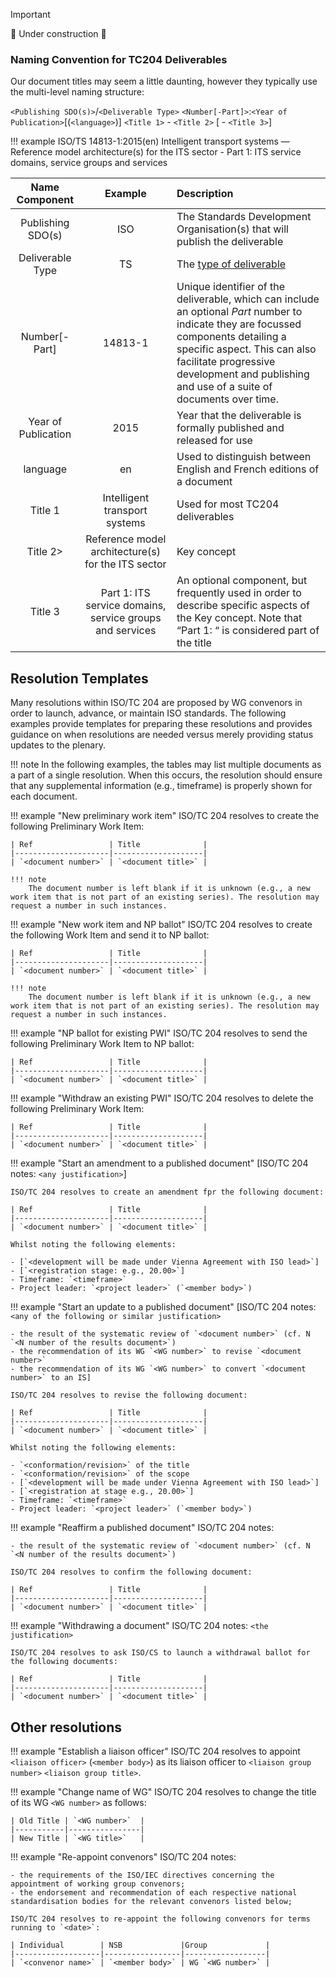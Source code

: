 <!-- Document Naming.md -->
<!-- Provides overview in naming convention of TC204 deliverables - particularly documents -->

> [!Important]
> 🚧 Under construction 🚧

### Naming Convention for TC204 Deliverables

Our document titles may seem a little daunting, however they typically use the multi-level naming structure:

`<Publishing SDO(s)>`/`<Deliverable Type>` `<Number[-Part]>`:`<Year of Publication>`[(`<language>`)] `<Title 1>` - `<Title 2>` [ - `<Title 3>`]

!!! example
    ISO/TS 14813-1:2015(en) Intelligent transport systems — Reference model architecture(s) for the ITS sector - Part 1: ITS service domains, service groups and services

|Name Component      |Example|Description|
|:------------------:|:-----:|:-----------------------------------------------------|
|Publishing SDO(s)   |ISO    |The Standards Development Organisation(s) that will publish the deliverable      |
|Deliverable Type    |TS     |The [type of deliverable](http://www.iso.org/iso/home/standards_development/deliverables-all.htm)                                                                                          |
|Number[-Part]       |14813-1|Unique identifier of the deliverable, which can include an optional *Part* number to indicate they are focussed components detailing a specific aspect. This can also facilitate progressive development and publishing and use of a suite of documents over time.                                                      |
|Year of Publication |2015   |Year that the deliverable is formally published and released for use             |
|language            |en     |Used to distinguish between English and French editions of a document            |
|Title 1  |Intelligent transport systems |Used for most TC204 deliverables                                     |
|Title 2> |Reference model architecture(s) for the ITS sector|Key concept                                      |
|Title 3  |Part 1: ITS service domains, service groups and services|An optional component, but frequently used in order to describe specific aspects of the Key concept. Note that “Part 1: “ is considered part of the title    |

## Resolution Templates

Many resolutions within ISO/TC 204 are proposed by WG convenors in order to launch, advance, or maintain ISO standards. The following examples provide templates for preparing these resolutions and provides guidance on when resolutions are needed versus merely providing status updates to the plenary.

!!! note
    In the following examples, the tables may list multiple documents as a part of a single resolution. When this occurs, the resolution should ensure that any supplemental information (e.g., timeframe) is properly shown for each document.

!!! example "New preliminary work item"
    ISO/TC 204 resolves to create the following Preliminary Work Item:

    | Ref                 | Title              |
    |---------------------|--------------------|
    | `<document number>` | `<document title>` |

    !!! note
        The document number is left blank if it is unknown (e.g., a new work item that is not part of an existing series). The resolution may request a number in such instances.

!!! example "New work item and NP ballot"
    ISO/TC 204 resolves to create the following Work Item and send it to NP ballot:

    | Ref                 | Title              |
    |---------------------|--------------------|
    | `<document number>` | `<document title>` |

    !!! note
        The document number is left blank if it is unknown (e.g., a new work item that is not part of an existing series). The resolution may request a number in such instances.

!!! example "NP ballot for existing PWI"
    ISO/TC 204 resolves to send the following Preliminary Work Item to NP ballot:

    | Ref                 | Title              |
    |---------------------|--------------------|
    | `<document number>` | `<document title>` |

!!! example "Withdraw an existing PWI"
    ISO/TC 204 resolves to delete the following Preliminary Work Item:

    | Ref                 | Title              |
    |---------------------|--------------------|
    | `<document number>` | `<document title>` |

!!! example "Start an amendment to a published document"
    [ISO/TC 204 notes: `<any justification>`]

    ISO/TC 204 resolves to create an amendment fpr the following document:
    
    | Ref                 | Title              |
    |---------------------|--------------------|
    | `<document number>` | `<document title>` |

    Whilst noting the following elements:

    - [`<development will be made under Vienna Agreement with ISO lead>`]
    - [`<registration stage: e.g., 20.00>`]
    - Timeframe: `<timeframe>`
    - Project leader: `<project leader>` (`<member body>`)

!!! example "Start an update to a published document"
    [ISO/TC 204 notes: `<any of the following or similar justification>`

    - the result of the systematic review of `<document number>` (cf. N `<N number of the results document>`)
    - the recommendation of its WG `<WG number>` to revise `<document number>`
    - the recommendation of its WG `<WG number>` to convert `<document number>` to an IS]

    ISO/TC 204 resolves to revise the following document:
    
    | Ref                 | Title              |
    |---------------------|--------------------|
    | `<document number>` | `<document title>` |

    Whilst noting the following elements:

    - `<conformation/revision>` of the title
    - `<conformation/revision>` of the scope
    - [`<development will be made under Vienna Agreement with ISO lead>`]
    - [`<registration at stage e.g., 20.00>`]
    - Timeframe: `<timeframe>`
    - Project leader: `<project leader>` (`<member body>`)

!!! example "Reaffirm a published document"
    ISO/TC 204 notes:

    - the result of the systematic review of `<document number>` (cf. N `<N number of the results document>`)

    ISO/TC 204 resolves to confirm the following document:
    
    | Ref                 | Title              |
    |---------------------|--------------------|
    | `<document number>` | `<document title>` |

!!! example "Withdrawing a document"
    ISO/TC 204 notes: `<the justification>`

    ISO/TC 204 resolves to ask ISO/CS to launch a withdrawal ballot for the following documents:

    | Ref                 | Title              |
    |---------------------|--------------------|
    | `<document number>` | `<document title>` |

## Other resolutions

!!! example "Establish a liaison officer"
    ISO/TC 204 resolves to appoint `<liaison officer>` (`<member body>`) as its liaison officer to `<liaison group number>` `<liaison group title>`.

!!! example "Change name of WG"
    ISO/TC 204 resolves to change the title of its WG `<WG number>` as follows:

    | Old Title | `<WG number>`  |
    |-----------|----------------|
    | New Title | `<WG title>`   |

!!! example "Re-appoint convenors"
    ISO/TC 204 notes:

    - the requirements of the ISO/IEC directives concerning the appointment of working group convenors;
    - the endorsement and recommendation of each respective national standardisation bodies for the relevant convenors listed below;

    ISO/TC 204 resolves to re-appoint the following convenors for terms running to `<date>`:

    | Individual        | NSB             |Group             |
    |-------------------|-----------------|------------------|
    | `<convenor name>` | `<member body>` | WG `<WG number>` |
